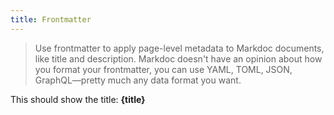 ```yaml
---
title: Frontmatter
---
```


> Use frontmatter to apply page-level metadata to Markdoc documents, like title and description. Markdoc doesn't have an opinion about how you format your frontmatter, you can use YAML, TOML, JSON, GraphQL—pretty much any data format you want.

This should show the title: **{title}**
